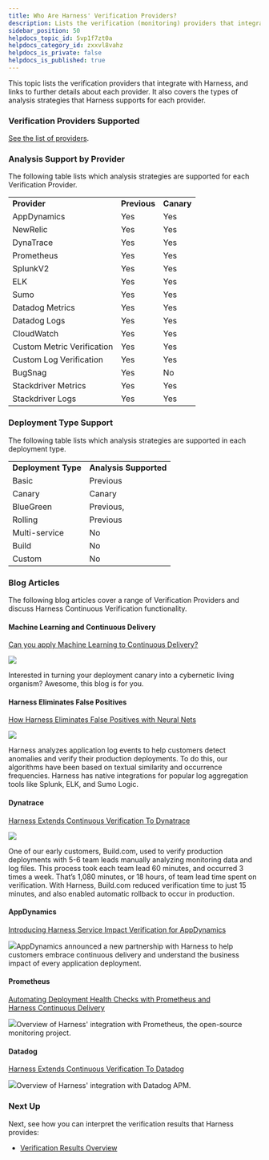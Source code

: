 ```yaml
---
title: Who Are Harness' Verification Providers?
description: Lists the verification (monitoring) providers that integrate with Harness, identifying the analysis strategies and deployment types that Harness supports for each provider.
sidebar_position: 50
helpdocs_topic_id: 5vp1f7zt0a
helpdocs_category_id: zxxvl8vahz
helpdocs_is_private: false
helpdocs_is_published: true
---
```


This topic lists the verification providers that integrate with Harness, and links to further details about each provider. It also covers the types of analysis strategies that Harness supports for each provider.


### Verification Providers Supported

[See the list of providers](https://developer.harness.io/docs/category/continuous-verification-1).


### Analysis Support by Provider

The following table lists which analysis strategies are supported for each Verification Provider.



|  |  |  |
| --- | --- | --- |
| **Provider** | **Previous** | **Canary** |
| AppDynamics | Yes | Yes |
| NewRelic | Yes | Yes |
| DynaTrace | Yes | Yes |
| Prometheus | Yes | Yes |
| SplunkV2 | Yes | Yes |
| ELK | Yes | Yes |
| Sumo | Yes | Yes |
| Datadog Metrics | Yes | Yes |
| Datadog Logs | Yes | Yes |
| CloudWatch | Yes | Yes |
| Custom Metric Verification | Yes | Yes |
| Custom Log Verification | Yes | Yes |
| BugSnag | Yes | No |
| Stackdriver Metrics | Yes | Yes |
| Stackdriver Logs | Yes | Yes |


### Deployment Type Support

The following table lists which analysis strategies are supported in each deployment type.



|  |  |
| --- | --- |
| **Deployment Type** | **Analysis Supported** |
| Basic | Previous |
| Canary | Canary |
| BlueGreen | Previous, |
| Rolling | Previous |
| Multi-service | No |
| Build  | No |
| Custom | No |


### Blog Articles

The following blog articles cover a range of Verification Providers and discuss Harness Continuous Verification functionality.

#### Machine Learning and Continuous Delivery

 [Can you apply Machine Learning to Continuous Delivery?](http://www.harness.io/blog/how-to-do-continuous-delivery-for-machine-learning-systems)

![](./static/cv-providers-12.jpg)

Interested in turning your deployment canary into a cybernetic living organism? Awesome, this blog is for you.

#### Harness Eliminates False Positives

 [How Harness Eliminates False Positives with Neural Nets](http://www.harness.io/blog/eliminate-false-positives-with-neural-nets)

![](./static/cv-providers-13.jpg)

Harness analyzes application log events to help customers detect anomalies and verify their production deployments. To do this, our algorithms have been based on textual similarity and occurrence frequencies. Harness has native integrations for popular log aggregation tools like Splunk, ELK, and Sumo Logic.

#### Dynatrace

 [Harness Extends Continuous Verification To Dynatrace](https://harness.io/2018/02/harness-extends-continuous-verification-dynatrace/)

![](./static/cv-providers-14.jpg)

One of our early customers, Build.com, used to verify production deployments with 5-6 team leads manually analyzing monitoring data and log files. This process took each team lead 60 minutes, and occurred 3 times a week. That’s 1,080 minutes, or 18 hours, of team lead time spent on verification. With Harness, Build.com reduced verification time to just 15 minutes, and also enabled automatic rollback to occur in production.

#### AppDynamics

 [Introducing Harness Service Impact Verification for AppDynamics](https://harness.io/2018/05/introducing-harness-service-impact-verification-for-appdynamics/)

![](./static/cv-providers-15.jpg)AppDynamics announced a new partnership with Harness to help customers embrace continuous delivery and understand the business impact of every application deployment.

#### Prometheus

 [Automating Deployment Health Checks with Prometheus and Harness Continuous Delivery](http://www.harness.io/blog/verifying-ci-cd-pipelines-prometheus)

![](./static/cv-providers-16.jpg)Overview of Harness' integration with Prometheus, the open-source monitoring project.

#### Datadog

 [Harness Extends Continuous Verification To Datadog](https://harness.io/2018/05/harness-extends-continuous-verification-datadog/)

![](./static/cv-providers-17.jpg)Overview of Harness' integration with Datadog APM.

### Next Up

Next, see how you can interpret the verification results that Harness provides:

* [Verification Results Overview](deployment-verification-results.md)

